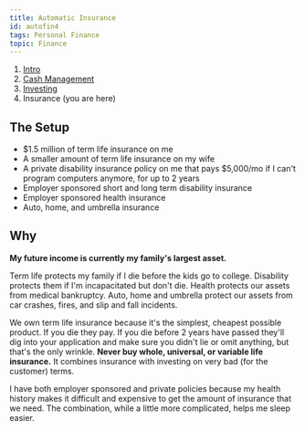 ```yaml
---
title: Automatic Insurance
id: autofin4
tags: Personal Finance
topic: Finance
---
```


1. [Intro](/automatic-finances)
2. [Cash Management](/automatic-cash-management)
3. [Investing](/automatic-investing)
4. Insurance (you are here)

## The Setup

* $1.5 million of term life insurance on me
* A smaller amount of term life insurance on my wife
* A private disability insurance policy on me that pays $5,000/mo if I can't program computers anymore, for up to 2 years
* Employer sponsored short and long term disability insurance
* Employer sponsored health insurance
* Auto, home, and umbrella insurance

## Why

**My future income is currently my family's largest asset.**

Term life protects my family if I die before the kids go to college.
Disability protects them if I'm incapacitated but don't die.
Health protects our assets from medical bankruptcy.
Auto, home and umbrella protect our assets from car crashes, fires, and slip and fall incidents.

We own term life insurance because it's the simplest, cheapest possible product.
If you die they pay. If you die before 2 years have passed they'll dig into your application and make sure you didn't lie or omit anything, but that's the only wrinkle.
**Never buy whole, universal, or variable life insurance.** It combines insurance with investing on very bad (for the customer) terms.

I have both employer sponsored and private policies because my health history makes it difficult and expensive to get the amount of insurance that we need.
The combination, while a little more complicated, helps me sleep easier.

